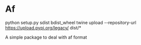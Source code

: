 # Af

python setup.py sdist bdist_wheel
twine upload --repository-url https://upload.pypi.org/legacy/ dist/*

A simple package to deal with af format
